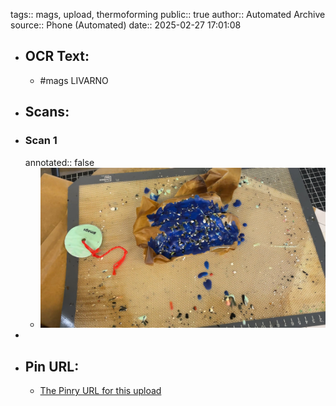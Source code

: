 tags:: mags, upload, thermoforming
public:: true
author:: Automated Archive
source:: Phone (Automated)
date:: 2025-02-27 17:01:08

- ## OCR Text:
	- #mags
	  LIVARNO
- ## Scans:
- ### Scan 1
  annotated:: false
	- ![./assets/scans/2025-02-27T17-01-08-8939.jpg](./assets/scans/2025-02-27T17-01-08-8939.jpg)
-
- ## Pin URL:
	- [The Pinry URL for this upload](https://pinry.petau.net/pins/194/)
